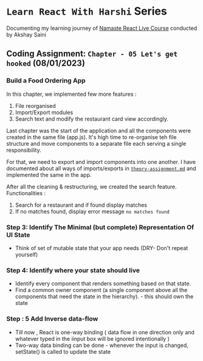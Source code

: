 # `Learn React With Harshi` Series 
   Documenting my learning journey of [Namaste React Live Course](https://learn.namastedev.com/) conducted by Akshay Saini

## Coding Assignment: `Chapter - 05 Let's get hooked` (08/01/2023)

### Build a Food Ordering App 

  In this chapter, we implemented few more features :

  1. File reorganised
  2. Import/Export modules
  3. Search text and modify the restaurant card view accordingly.

Last chapter was the start of the application and all the components were created in the same file (app.js). It's high time to re-organise teh file structure and move components to a separate file each serving a single responsibility.

For that, we need to export and import components into one another. I have documented about all ways of imports/exports in [`theory-assignment.md`](https://github.com/Learn-React-With-Harshi/chapter-05-lets-get-hooked/blob/main/theory-assignment.md) and implemented the same in the app. 

After all the cleaning & restructuring, we created the search feature.
Functionalities :
1. Search for a restaurant and if found display matches
2. If no matches found, display error message `no matches found`

### Step 3: Identify The Minimal (but complete) Representation Of UI State
 - Think of set of mutable state that your app needs (DRY- Don't repeat yourself)

### Step 4: Identify where your state should live 
  - Identify every component that renders something based on that state.
  - Find a common owner component (a single component above all the components that need the state in the hierarchy). - this should own the state 

### Step : 5 Add Inverse data-flow 

  - Till now , React is one-way binding ( data flow in one direction only and whatever typed in the iinput box will be ignored intentionally )
  - Two-way data binding can be done - whenever the input is changed, setState() is called to update the state 
  



